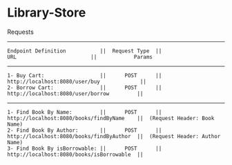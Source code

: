 # Library-Store

Requests

  ------------------------------------------------------------------------------------------------------------------------------------
    Endpoint Definition           ||  Request Type  ||                    URL                        ||            Params
  ------------------------------------------------------------------------------------------------------------------------------------
    1- Buy Cart:                  ||      POST      ||    http://localhost:8080/user/buy             ||
    2- Borrow Cart:               ||      POST      ||     http://localhost:8080/user/borrow         ||
  ------------------------------------------------------------------------------------------------------------------------------------
    1- Find Book By Name:         ||      POST      ||     http://localhost:8080/books/findByName    ||  (Request Header: Book Name)
    2- Find Book By Author:       ||      POST      ||     http://localhost:8080/books/findByAuthor  ||  (Request Header: Author Name)
    3- Find Book By isBorrowable: ||      POST      ||     http://localhost:8080/books/isBorrowable  ||
